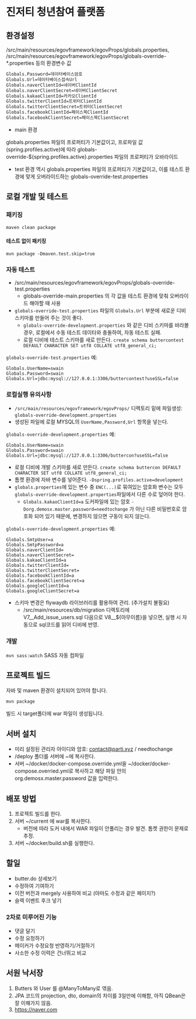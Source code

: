 # 진저티 청년참여 플랫폼

## 환경설정

/src/main/resources/egovframework/egovProps/globals.properties,
/src/main/resources/egovframework/egovProps/globals-override-*.properties 등의 환경변수 값

```bash
Globals.Password=데이터베이스암호
Globals.Url=데이터베이스접속Url
Globals.naverClientId=네이버ClientId
Globals.naverClientSecret=네이버ClientSecret
Globals.kakaoClientId=카카오ClientId
Globals.twitterClientId=트위터ClientId
Globals.twitterClientSecret=트위터ClientSecret
Globals.facebookClientId=페이스북ClientId
Globals.facebookClientSecret=페이스북ClientSecret
```

* main 환경

globals.properties 파일의 프로퍼티가 기본값이고, 프로파일 값(spring.profiles.active)에 따라 globals-override-${spring.profiles.active}.properties 파일의 프로퍼티가 오바라이드

* test 환경
역시 globals.properties 파일의 프로퍼티가 기본값이고, 이를 테스트 환경에 맞게 오버라이드하는 globals-override-test.properties

## 로컬 개발 및 테스트

### 패키징

`maven clean package`

#### 테스트 없이 패키징

`mvn package -Dmaven.test.skip=true`

### 자동 테스트

* /src/main/resources/egovframework/egovProps/globals-override-test.properties
    * globals-override-main.properties 의 각 값을 테스트 환경에 맞춰 오버라이드 해야할 때 사용
* `globals-override-test.properties` 파일의 `Globals.Url` 부분에 새로운 디비스키마를 만들어 주는 것이 좋다. 
    * `globals-override-development.properties` 와 같은 디비 스키마를 바라볼 경우, 로컬에서 수동 테스트 데이타와 충돌하여, 자동 테스트 실패.
    * 로컬 디비에 테스트 스키마를 새로 만든다. `create schema buttercontest DEFAULT CHARACTER SET utf8 COLLATE utf8_general_ci;`

`globals-override-test.properties` 예:
```
Globals.UserName=swain
Globals.Password=swain
Globals.Url=jdbc:mysql://127.0.0.1:3306/buttercontest?useSSL=false
```

### 로컬실행 유의사항

* `/src/main/resources/egovframework/egovProps/` 디렉토리 밑에 파일생성: `globals-override-development.properties`
* 생성된 파일에 로컬 MYSQL의 `UserName,Password,Url` 항목을 넣는다. 

`globals-override-development.properties` 예: 
```
Globals.UserName=swain
Globals.Password=swain
Globals.Url=jdbc:mysql://127.0.0.1:3306/buttercon?useSSL=false
```

* 로컬 디비에 개발 스키마를 새로 만든다. `create schema buttercon DEFAULT CHARACTER SET utf8 COLLATE utf8_general_ci;`
* 톰켓 환경에 자바 변수를 넣어준다. `-Dspring.profiles.active=development`
* `globals.properties`에 있는 변수 중 `ENC(...)`로 묶여있는 암호화 변수는 모두 `globals-override-development.properties`파일에서 다른 수로 덮어야 한다. 
    * `Globals.kakaoClientId=a` 도커파일에 있는 암호 `-Dorg.demosx.master.password=needtochange` 가 아닌 다른 비밀번호로 암호화 되어 있기 때문에, 변경하지 않으면 구동이 되지 않는다.

`globals-override-development.properties` 예: 
```
Globals.SmtpUser=a
Globals.SmtpPassword=a
Globals.naverClientId=
Globals.naverClientSecret=
Globals.kakaoClientId=a
Globals.twitterClientId=
Globals.twitterClientSecret=
Globals.facebookClientId=a
Globals.facebookClientSecret=a
Globals.googleClientId=a
Globals.googleClientSecret=a
```

* 스키마 변경은 flywaydb 라이브러리를 활용하여 관리. (추가설치 불필요)
    * /src/main/resources/db/migration 디렉토리에 V7__Add_issue_users.sql 다음으로 V8__${아무이름}을 넣으면, 실행 시 자동으로 sql코드를 읽어 디비에 반영.

### 개발

`mvn sass:watch`
SASS 자동 컴파일

## 프로젝트 빌드

자바 및 maven 환경이 설치되어 있어야 합니다.

```bash
mvn package
```

빌드 시 target폴더에 war 파일이 생성됩니다.

## 서버 설치

* 미리 설정된 관리자 아이디와 암호: contact@parti.xyz / needtochange
* /deploy 폴더를 서버에 ~에 복사한다.
* 서버 ~/docker/docker-compose.override.yml을 ~/docker/docker-compose.overried.yml로 복사하고 해당 파일 안의 org.demosx.master.password 값을 입력한다.

## 배포 방법

1. 프로젝트 빌드를 한다.
2. 서버 ~/current 에 war를 복사한다.
    * 버전에 따라 도커 내에서 WAR 파일이 안풀리는 경우 발견. 톰켓 권한이 문제로 추정.
3. 서버 ~/docker/build.sh를 실행한다.

## 할일

* butter.do 상세보기
* 수정하여 기여하기
* 이전 버전과 mergely 사용하여 비교 (아마도 수정과 같은 페이지?)
* 슬렉 이벤트 후크 넣기

### 2차로 미루어진 기능

* 댓글 달기
* 수정 요청하기
* 메이커가 수정요청 반영하기/거절하기
* 사소한 수정 이력은 건너뛰고 비교

## 서원 낙서장

1. Butters 와 User 를 @ManyToMany로 엮음.
2. JPA 코드의 projection, dto, domain의 차이를 3일만에 이해함, 아직 QBean은 잘 이해가지 않음.
3. https://naver.com

